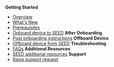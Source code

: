 **Getting Started**
  - [Overview](overview)
  - [What's New](what-s-new)
  - [Prerequisites](prerequisites-for-onboarding)
  - [Onboard device to SEED](onboard-device/onboard-device-to-seed)
**After Onboarding**    
  - [Post onboarding instructions](post-onboarding-instructions/post-onboarding-steps-and-verification)
**Offboard Device**
  - [Offboard device from SEED](offboard-device/offboard-device-from-seed)
**Troubleshooting**
  - [FAQs](faqs/seed-faqs)
**Additional Resources**  
  - [SEED additional resources](additional-resources/additional-resources)
**Support**
  - [Raise support request](raise-an-incident-support-request)
  
